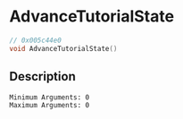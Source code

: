 # AdvanceTutorialState
```c
// 0x005c44e0
void AdvanceTutorialState()
```
## Description
```
Minimum Arguments: 0
Maximum Arguments: 0
```
